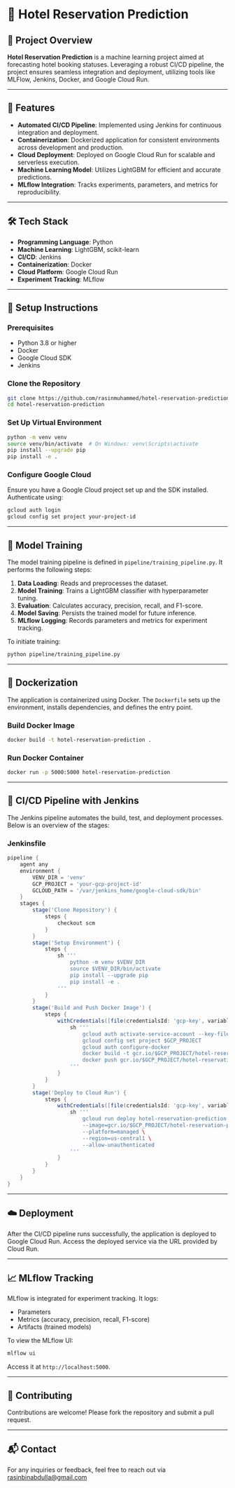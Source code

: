 
# 🏨 Hotel Reservation Prediction

## 📌 Project Overview

**Hotel Reservation Prediction** is a machine learning project aimed at forecasting hotel booking statuses. Leveraging a robust CI/CD pipeline, the project ensures seamless integration and deployment, utilizing tools like MLFlow, Jenkins, Docker, and Google Cloud Run.

---

## 🚀 Features

- **Automated CI/CD Pipeline**: Implemented using Jenkins for continuous integration and deployment.
- **Containerization**: Dockerized application for consistent environments across development and production.
- **Cloud Deployment**: Deployed on Google Cloud Run for scalable and serverless execution.
- **Machine Learning Model**: Utilizes LightGBM for efficient and accurate predictions.
- **MLflow Integration**: Tracks experiments, parameters, and metrics for reproducibility.

---

## 🛠️ Tech Stack

- **Programming Language**: Python
- **Machine Learning**: LightGBM, scikit-learn
- **CI/CD**: Jenkins
- **Containerization**: Docker
- **Cloud Platform**: Google Cloud Run
- **Experiment Tracking**: MLflow

---

## 🔧 Setup Instructions

### Prerequisites

- Python 3.8 or higher
- Docker
- Google Cloud SDK
- Jenkins

### Clone the Repository

```bash
git clone https://github.com/rasinmuhammed/hotel-reservation-prediction.git
cd hotel-reservation-prediction
```

### Set Up Virtual Environment

```bash
python -m venv venv
source venv/bin/activate  # On Windows: venv\Scripts\activate
pip install --upgrade pip
pip install -e .
```

### Configure Google Cloud

Ensure you have a Google Cloud project set up and the SDK installed. Authenticate using:

```bash
gcloud auth login
gcloud config set project your-project-id
```

---

## 🧪 Model Training

The model training pipeline is defined in `pipeline/training_pipeline.py`. It performs the following steps:

1. **Data Loading**: Reads and preprocesses the dataset.
2. **Model Training**: Trains a LightGBM classifier with hyperparameter tuning.
3. **Evaluation**: Calculates accuracy, precision, recall, and F1-score.
4. **Model Saving**: Persists the trained model for future inference.
5. **MLflow Logging**: Records parameters and metrics for experiment tracking.

To initiate training:

```bash
python pipeline/training_pipeline.py
```

---

## 🐳 Dockerization

The application is containerized using Docker. The `Dockerfile` sets up the environment, installs dependencies, and defines the entry point.

### Build Docker Image

```bash
docker build -t hotel-reservation-prediction .
```

### Run Docker Container

```bash
docker run -p 5000:5000 hotel-reservation-prediction
```

---

## 🔄 CI/CD Pipeline with Jenkins

The Jenkins pipeline automates the build, test, and deployment processes. Below is an overview of the stages:

### Jenkinsfile

```groovy
pipeline {
    agent any
    environment {
        VENV_DIR = 'venv'
        GCP_PROJECT = 'your-gcp-project-id'
        GCLOUD_PATH = '/var/jenkins_home/google-cloud-sdk/bin'
    }
    stages {
        stage('Clone Repository') {
            steps {
                checkout scm
            }
        }
        stage('Setup Environment') {
            steps {
                sh '''
                    python -m venv $VENV_DIR
                    source $VENV_DIR/bin/activate
                    pip install --upgrade pip
                    pip install -e .
                '''
            }
        }
        stage('Build and Push Docker Image') {
            steps {
                withCredentials([file(credentialsId: 'gcp-key', variable: 'GOOGLE_APPLICATION_CREDENTIALS')]) {
                    sh '''
                        gcloud auth activate-service-account --key-file=$GOOGLE_APPLICATION_CREDENTIALS
                        gcloud config set project $GCP_PROJECT
                        gcloud auth configure-docker
                        docker build -t gcr.io/$GCP_PROJECT/hotel-reservation-prediction:latest .
                        docker push gcr.io/$GCP_PROJECT/hotel-reservation-prediction:latest
                    '''
                }
            }
        }
        stage('Deploy to Cloud Run') {
            steps {
                withCredentials([file(credentialsId: 'gcp-key', variable: 'GOOGLE_APPLICATION_CREDENTIALS')]) {
                    sh '''
                        gcloud run deploy hotel-reservation-prediction \
                        --image=gcr.io/$GCP_PROJECT/hotel-reservation-prediction:latest \
                        --platform=managed \
                        --region=us-central1 \
                        --allow-unauthenticated
                    '''
                }
            }
        }
    }
}
```

---

## ☁️ Deployment

After the CI/CD pipeline runs successfully, the application is deployed to Google Cloud Run. Access the deployed service via the URL provided by Cloud Run.

---

## 📈 MLflow Tracking

MLflow is integrated for experiment tracking. It logs:

- Parameters
- Metrics (accuracy, precision, recall, F1-score)
- Artifacts (trained models)

To view the MLflow UI:

```bash
mlflow ui
```

Access it at `http://localhost:5000`.

---

## 🤝 Contributing

Contributions are welcome! Please fork the repository and submit a pull request.

---


## 📬 Contact

For any inquiries or feedback, feel free to reach out via rasinbinabdulla@gmail.com
 
